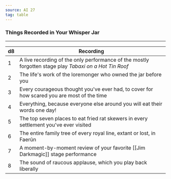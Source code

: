 ```yaml
---
source: AI 27
tag: table
---
```


### Things Recorded in Your Whisper Jar
---
|d8|Recording|
|----|------------|
|1|A live recording of the only performance of the mostly forgotten stage play _Tabaxi on a Hot Tin Roof_|
|2|The life's work of the loremonger who owned the jar before you|
|3|Every courageous thought you've ever had, to cover for how scared you are most of the time|
|4|Everything, because everyone else around you will eat their words one day!|
|5|The top seven places to eat fried rat skewers in every settlement you've ever visited|
|6|The entire family tree of every royal line, extant or lost, in Faerûn|
|7|A moment-by-moment review of your favorite [[Jim Darkmagic]] stage performance|
|8|The sound of raucous applause, which you play back liberally|
